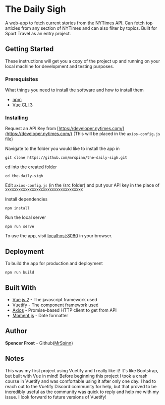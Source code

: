 # The Daily Sigh

A web-app to fetch current stories from the NYTimes API. Can fetch top articles from any section of NYTimes and can also filter by topics. Built for Sport Travel as an entry project. 

## Getting Started

These instructions will get you a copy of the project up and running on your local machine for development and testing purposes.

### Prerequisites

What things you need to install the software and how to install them

* [npm](https://www.npmjs.com/get-npm)
* [Vue CLI 3](https://cli.vuejs.org/guide/installation.html)

### Installing

Request an API Key from [https://developer.nytimes.com/](https://developer.nytimes.com/)
(This will be placed in the ```axios-config.js``` file)

Navigate to the folder you would like to install the app in

```
git clone https://github.com/mrspinn/the-daily-sigh.git
```

cd into the created folder

```
cd the-daily-sigh
```

Edit ```axios-config.js``` (in the /src folder) and put your API key in the place of ```XXXXXXXXXXXXXXXXXXXXXXXXXXXXXXXXXXX```

Install dependencies

```
npm install
```

Run the local server

```
npm run serve
```

To use the app, visit [localhost:8080](http://localhost:8080) in your browser.

## Deployment

To build the app for production and deployment

```
npm run build
```

## Built With

* [Vue.js 2](https://vuejs.org/) - The javascript framework used
* [Vuetify](https://maven.apache.org/) - The component framework used
* [Axios](https://github.com/axios/axios) - Promise-based HTTP client to get from API
* [Moment.js](https://momentjs.com/) - Date formatter

## Author

**Spencer Frost** - Github([MrSpinn](https://github.com/mrspinn))

## Notes

This was my first project using Vuetify and I really like it! It's like Bootstrap, but built with Vue in mind! Before beginning this project I took a crash course in Vuetify and was comfortable using it after only one day. I had to reach out to the Vuetify Discord community for help, but that proved to be incredibly useful as the community was quick to reply and help me with my issue. I look forward to future versions of Vuetify!
